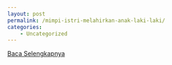 ```yaml
---
layout: post
permalink: /mimpi-istri-melahirkan-anak-laki-laki/
categories:
    - Uncategorized
---
```


[Baca Selengkapnya](/03)